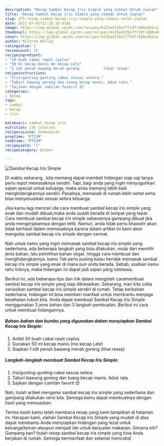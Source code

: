 ```yaml
---
description: "Resep Sambal Kecap Iris Simple yang nikmat Untuk Jualan"
title: "Resep Sambal Kecap Iris Simple yang nikmat Untuk Jualan"
slug: 475-resep-sambal-kecap-iris-simple-yang-nikmat-untuk-jualan
date: 2021-07-01T12:28:10.610Z
image: https://img-global.cpcdn.com/recipes/6125ed135e7f719f/680x482cq70/sambal-kecap-iris-simple-foto-resep-utama.jpg
thumbnail: https://img-global.cpcdn.com/recipes/6125ed135e7f719f/680x482cq70/sambal-kecap-iris-simple-foto-resep-utama.jpg
cover: https://img-global.cpcdn.com/recipes/6125ed135e7f719f/680x482cq70/sambal-kecap-iris-simple-foto-resep-utama.jpg
author: Mildred Kelley
ratingvalue: 3
reviewcount: 12
recipeingredient:
- "30 buah cabai rawit ceplus"
- "50 ml kecap manis me kecap Lele"
- "1 sdt penuh bawang merah goreng           lihat resep"
recipeinstructions:
- "Iris/gunting-gunting cabai sesuai selera."
- "Taburi bawang goreng dan tuang kecap manis. Aduk rata."
- "Sajikan dengan camilan favorit 😍"
categories:
- Resep
tags:
- sambal
- kecap
- iris

katakunci: sambal kecap iris 
nutrition: 134 calories
recipecuisine: Indonesian
preptime: "PT23M"
cooktime: "PT52M"
recipeyield: "1"
recipecategory: Dinner

---
```



![Sambal Kecap Iris Simple](https://img-global.cpcdn.com/recipes/6125ed135e7f719f/680x482cq70/sambal-kecap-iris-simple-foto-resep-utama.jpg)

Di waktu  sekarang , kita memang dapat membeli hidangan siap saji tanpa perlu repot memasaknya sendiri. Tapi, bagi anda yang ingin menyuguhkan sajian special untuk keluarga, maka anda memang lebih baik menghidangkannya sendiri. Pasalnya, memasak di rumah lebih sehat serta bisa menyesuaikan sesuai selera keluarga.

Jika kamu lagi mencari ide cara membuat sambal kecap iris simple yang enak dan mudah dibuat,maka anda sudah berada di tempat yang tepat. Cara membuat sambal kecap iris simple  sebenarnya gampang dibuat jika anda mengerjakannya dengan teliti. Namun, anda tidak perlu khawatir akan tidak berhasil dalam memasaknya 
karena dalam artikel ini kami akan mengulas sambal kecap iris simple dengan cermat.  



Nah untuk kamu yang ingin memasak sambal kecap iris simple yang sederhana, ada beberapa langkah yang bisa dilakukan, mulai dari memilih jenis bahan, lalu pemilihan bahan segar, hingga cara membuat dan menghidangkannya. kamu Tak perlu pusing kalau hendak memasak sambal kecap iris simple yang enak di mana pun anda berada. Sebab, asalkan kamu  tahu triknya, maka hidangan ini dapat jadi sajian yang istimewa.

Berikut ini, ada beberapa tips dan trik dalam mengolah caramembuat sambal kecap iris simple yang siap dikreasikan. Sekarang, mari kita coba variasikan sambal kecap iris simple sendiri di rumah. Tetap berbahan sederhana, hidangan ini bisa memberi manfaat untuk membantu menjaga kesehatan tubuh kita. Anda dapat membuat Sambal Kecap Iris Simple menggunakan 3 jenis bahan dan 3 langkah pembuatan. Berikut ini cara untuk membuat hidangannya.

<!--inarticleads1-->

##### Bahan-bahan dan bumbu yang digunakan dalam menyiapkan Sambal Kecap Iris Simple:

1. Ambil 30 buah cabai rawit ceplus
1. Gunakan 50 ml kecap manis (me kecap Lele)
1. Siapkan 1 sdt penuh bawang merah goreng           (lihat resep)




<!--inarticleads2-->

##### Langkah-langkah membuat Sambal Kecap Iris Simple:

1. Iris/gunting-gunting cabai sesuai selera.
1. Taburi bawang goreng dan tuang kecap manis. Aduk rata.
1. Sajikan dengan camilan favorit 😍




Nah, itulah artikel mengenai  sambal kecap iris simple  yang sederhana dan gampang dilakukan versi kita. Semoga kamu dapat membuatnya dengan hasil yang memuaskan. 

Terima kasih kamu telah membaca resep yang kami tampilkan di halaman ini. Harapan kami, olahan  Sambal Kecap Iris Simple yang mudah di atas dapat membantu Anda menyiapkan hidangan yang lezat untuk keluarga/teman ataupun menjadi ide untuk berjualan makanan. Gimana nih? Gampang kan? Itulah resep sambal kecap iris simple yang bisa Anda kerjakan di rumah. Semoga bermanfaat dan selamat mencoba!

